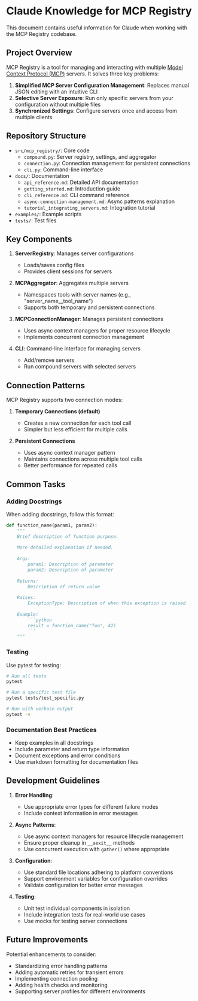 # Claude Knowledge for MCP Registry

This document contains useful information for Claude when working with the MCP Registry codebase.

## Project Overview

MCP Registry is a tool for managing and interacting with multiple [Model Context Protocol (MCP)](https://modelcontextprotocol.io) servers. It solves three key problems:

1. **Simplified MCP Server Configuration Management**: Replaces manual JSON editing with an intuitive CLI
2. **Selective Server Exposure**: Run only specific servers from your configuration without multiple files
3. **Synchronized Settings**: Configure servers once and access from multiple clients

## Repository Structure

- `src/mcp_registry/`: Core code
  - `compound.py`: Server registry, settings, and aggregator
  - `connection.py`: Connection management for persistent connections
  - `cli.py`: Command-line interface
- `docs/`: Documentation
  - `api_reference.md`: Detailed API documentation
  - `getting_started.md`: Introduction guide
  - `cli_reference.md`: CLI command reference
  - `async-connection-management.md`: Async patterns explanation
  - `tutorial_integrating_servers.md`: Integration tutorial
- `examples/`: Example scripts
- `tests/`: Test files

## Key Components

1. **ServerRegistry**: Manages server configurations
   - Loads/saves config files
   - Provides client sessions for servers

2. **MCPAggregator**: Aggregates multiple servers
   - Namespaces tools with server names (e.g., "server_name__tool_name")
   - Supports both temporary and persistent connections

3. **MCPConnectionManager**: Manages persistent connections
   - Uses async context managers for proper resource lifecycle
   - Implements concurrent connection management

4. **CLI**: Command-line interface for managing servers
   - Add/remove servers
   - Run compound servers with selected servers

## Connection Patterns

MCP Registry supports two connection modes:

1. **Temporary Connections (default)**
   - Creates a new connection for each tool call
   - Simpler but less efficient for multiple calls

2. **Persistent Connections**
   - Uses async context manager pattern
   - Maintains connections across multiple tool calls
   - Better performance for repeated calls

## Common Tasks

### Adding Docstrings

When adding docstrings, follow this format:
```python
def function_name(param1, param2):
    """
    Brief description of function purpose.
    
    More detailed explanation if needed.
    
    Args:
        param1: Description of parameter
        param2: Description of parameter
    
    Returns:
        Description of return value
        
    Raises:
        ExceptionType: Description of when this exception is raised
    
    Example:
        ```python
        result = function_name("foo", 42)
        ```
    """
```

### Testing

Use pytest for testing:
```bash
# Run all tests
pytest

# Run a specific test file
pytest tests/test_specific.py

# Run with verbose output
pytest -v
```

### Documentation Best Practices

- Keep examples in all docstrings
- Include parameter and return type information
- Document exceptions and error conditions
- Use markdown formatting for documentation files

## Development Guidelines

1. **Error Handling**:
   - Use appropriate error types for different failure modes
   - Include context information in error messages

2. **Async Patterns**:
   - Use async context managers for resource lifecycle management
   - Ensure proper cleanup in `__aexit__` methods
   - Use concurrent execution with `gather()` where appropriate

3. **Configuration**:
   - Use standard file locations adhering to platform conventions
   - Support environment variables for configuration overrides
   - Validate configuration for better error messages

4. **Testing**:
   - Unit test individual components in isolation
   - Include integration tests for real-world use cases
   - Use mocks for testing server connections

## Future Improvements

Potential enhancements to consider:
- Standardizing error handling patterns
- Adding automatic retries for transient errors
- Implementing connection pooling
- Adding health checks and monitoring
- Supporting server profiles for different environments